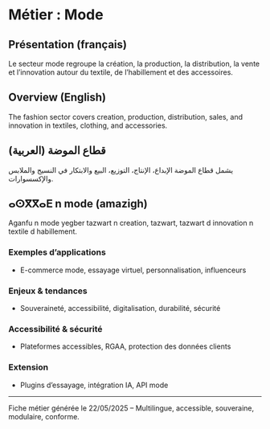 # Métier : Mode

## Présentation (français)
Le secteur mode regroupe la création, la production, la distribution, la vente et l’innovation autour du textile, de l’habillement et des accessoires.

## Overview (English)
The fashion sector covers creation, production, distribution, sales, and innovation in textiles, clothing, and accessories.

## قطاع الموضة (العربية)
يشمل قطاع الموضة الإبداع، الإنتاج، التوزيع، البيع والابتكار في النسيج والملابس والإكسسوارات.

## ⴰⵙⴳⴳⴰⴹ n mode (amazigh)
Aganfu n mode yegber tazwart n creation, tazwart, tazwart d innovation n textile d habillement.

### Exemples d’applications
- E-commerce mode, essayage virtuel, personnalisation, influenceurs

### Enjeux & tendances
- Souveraineté, accessibilité, digitalisation, durabilité, sécurité

### Accessibilité & sécurité
- Plateformes accessibles, RGAA, protection des données clients

### Extension
- Plugins d’essayage, intégration IA, API mode

---
Fiche métier générée le 22/05/2025 – Multilingue, accessible, souveraine, modulaire, conforme.
